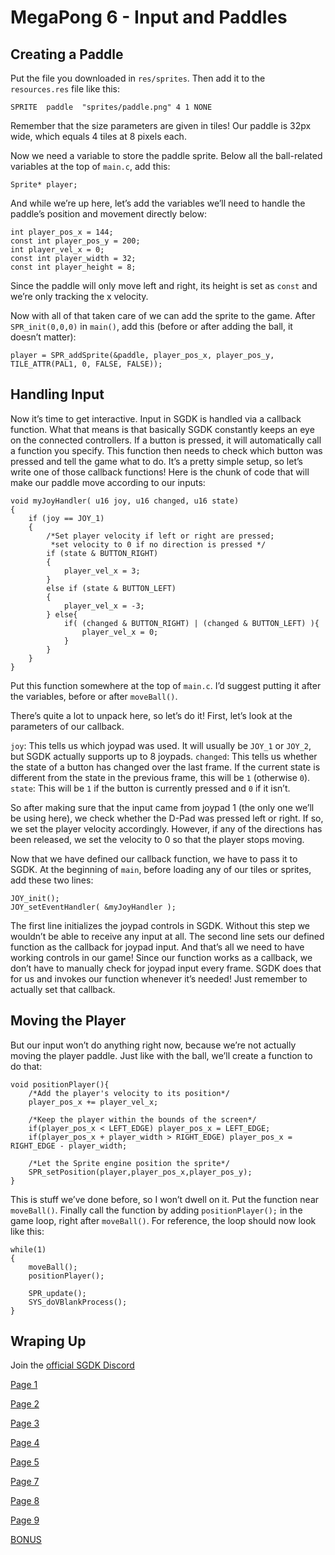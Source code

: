 # MegaPong 6 - Input and Paddles

## Creating a Paddle

Put the file you downloaded in `res/sprites`. Then add it to the `resources.res`
file like this:

```
SPRITE  paddle  "sprites/paddle.png" 4 1 NONE
```

Remember that the size parameters are given in tiles! Our paddle is 32px wide,
which equals 4 tiles at 8 pixels each.

Now we need a variable to store the paddle sprite. Below all the ball-related
variables at the top of `main.c`, add this:

```
Sprite* player;
```

And while we’re up here, let’s add the variables we’ll need to handle the
paddle’s position and movement directly below:

```
int player_pos_x = 144;
const int player_pos_y = 200;
int player_vel_x = 0;
const int player_width = 32;
const int player_height = 8;
```

Since the paddle will only move left and right, its height is set as `const` and
we’re only tracking the x velocity.

Now with all of that taken care of we can add the sprite to the game. After
`SPR_init(0,0,0)` in `main()`, add this (before or after adding the ball, it
doesn’t matter):

```
player = SPR_addSprite(&paddle, player_pos_x, player_pos_y, TILE_ATTR(PAL1, 0, FALSE, FALSE));
```

## Handling Input

Now it’s time to get interactive. Input in SGDK is handled via a callback
function. What that means is that basically SGDK constantly keeps an eye on the
connected controllers. If a button is pressed, it will automatically call a
function you specify. This function then needs to check which button was pressed
and tell the game what to do. It’s a pretty simple setup, so let’s write one of
those callback functions! Here is the chunk of code that will make our paddle
move according to our inputs:

```
void myJoyHandler( u16 joy, u16 changed, u16 state)
{
	if (joy == JOY_1)
	{
		/*Set player velocity if left or right are pressed;
		 *set velocity to 0 if no direction is pressed */
		if (state & BUTTON_RIGHT)
		{
			player_vel_x = 3;
		}
		else if (state & BUTTON_LEFT)
		{
			player_vel_x = -3;
		} else{
			if( (changed & BUTTON_RIGHT) | (changed & BUTTON_LEFT) ){
				player_vel_x = 0;
			}
		}
	}
}
```

Put this function somewhere at the top of `main.c`. I’d suggest putting it after
the variables, before or after `moveBall()`.

There’s quite a lot to unpack here, so let’s do it! First, let’s look at the
parameters of our callback.

`joy`: This tells us which joypad was used. It will usually be `JOY_1` or
`JOY_2`, but SGDK actually supports up to 8 joypads.
`changed`: This tells us whether the state of a button has changed over the last
frame. If the current state is different from the state in the previous frame,
this will be `1` (otherwise `0`).
`state`: This will be `1` if the button is currently pressed and `0` if it isn’t.

So after making sure that the input came from joypad 1 (the only one we’ll be
using here), we check whether the D-Pad was pressed left or right. If so, we
set the player velocity accordingly. However, if any of the directions has been
released, we set the velocity to 0 so that the player stops moving.

Now that we have defined our callback function, we have to pass it to SGDK. At
the beginning of `main`, before loading any of our tiles or sprites, add these
two lines:

```
JOY_init();
JOY_setEventHandler( &myJoyHandler );
```

The first line initializes the joypad controls in SGDK. Without this step we
wouldn’t be able to receive any input at all. The second line sets our defined
function as the callback for joypad input. And that’s all we need to have
working controls in our game! Since our function works as a callback, we don’t
have to manually check for joypad input every frame. SGDK does that for us and
invokes our function whenever it’s needed! Just remember to actually set that
callback.

## Moving the Player

But our input won’t do anything right now, because we’re not actually moving
the player paddle. Just like with the ball, we’ll create a function to do that:

```
void positionPlayer(){
	/*Add the player's velocity to its position*/
	player_pos_x += player_vel_x;

	/*Keep the player within the bounds of the screen*/
	if(player_pos_x < LEFT_EDGE) player_pos_x = LEFT_EDGE;
	if(player_pos_x + player_width > RIGHT_EDGE) player_pos_x = RIGHT_EDGE - player_width;

	/*Let the Sprite engine position the sprite*/
	SPR_setPosition(player,player_pos_x,player_pos_y);
}
```

This is stuff we’ve done before, so I won’t dwell on it. Put the function near
`moveBall()`. Finally call the function by adding `positionPlayer();` in the
game loop, right after `moveBall()`. For reference, the loop should now look like
this:

```
while(1)
{
	moveBall();
	positionPlayer();
	
	SPR_update();
	SYS_doVBlankProcess();
}
```

## Wraping Up

Join the [official SGDK Discord](https://discord.gg/xmnBWQS)

[Page 1](./MegaPongTutorial1.md)

[Page 2](./MegaPongTutorial2.md)

[Page 3](./MegaPongTutorial3.md)

[Page 4](./MegaPongTutorial4.md)

[Page 5](./MegaPongTutorial5.md)

[Page 7](./MegaPongTutorial7.md)

[Page 8](./MegaPongTutorial8.md)

[Page 9](./MegaPongTutorial9.md)

[BONUS](./MegaPongTutorialBONUS.md)

